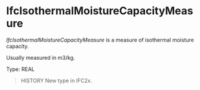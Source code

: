 # IfcIsothermalMoistureCapacityMeasure

_IfcIsothermalMoistureCapacityMeasure_ is a measure of isothermal moisture capacity.

Usually measured in m3/kg.

Type: REAL

> HISTORY New type in IFC2x.

